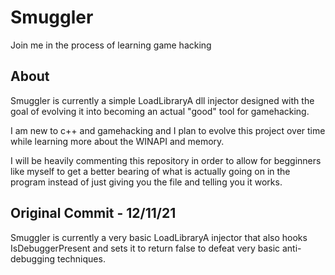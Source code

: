 # Smuggler
Join me in the process of learning game hacking


## About
Smuggler is currently a simple LoadLibraryA dll injector designed with the goal of evolving it into becoming an actual "good" tool for gamehacking.

I am new to c++ and gamehacking and I plan to evolve this project over time while learning more about the WINAPI and memory.

I will be heavily commenting this repository in order to allow for begginners like myself to get a better bearing of what is actually going on in the program instead of just giving you the file and telling you it works.


## Original Commit - 12/11/21
Smuggler is currently a very basic LoadLibraryA injector that also hooks IsDebuggerPresent and sets it to return false to defeat very basic anti-debugging techniques.
